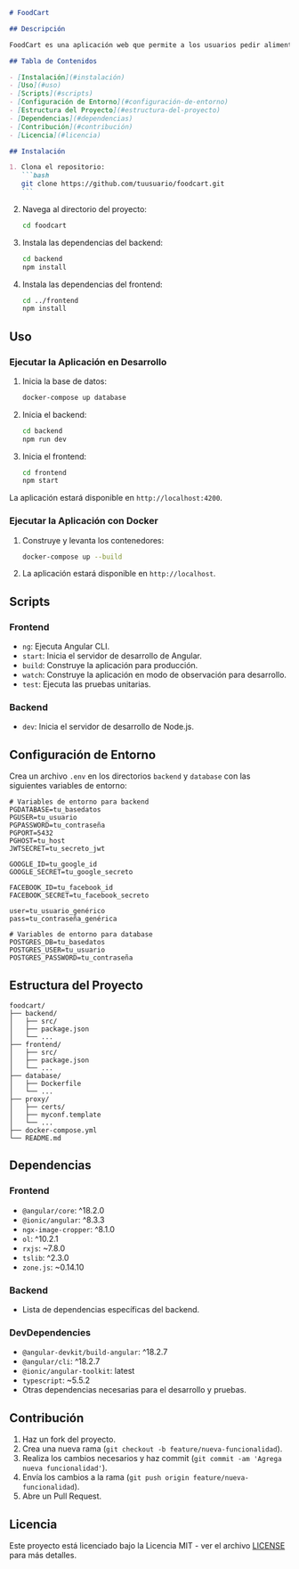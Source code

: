 ````markdown
# FoodCart

## Descripción

FoodCart es una aplicación web que permite a los usuarios pedir alimentos y bebidas en línea. La aplicación está construida utilizando Angular en el frontend y Node.js en el backend, con PostgreSQL como base de datos.

## Tabla de Contenidos

- [Instalación](#instalación)
- [Uso](#uso)
- [Scripts](#scripts)
- [Configuración de Entorno](#configuración-de-entorno)
- [Estructura del Proyecto](#estructura-del-proyecto)
- [Dependencias](#dependencias)
- [Contribución](#contribución)
- [Licencia](#licencia)

## Instalación

1. Clona el repositorio:
   ```bash
   git clone https://github.com/tuusuario/foodcart.git
   ```
````

2. Navega al directorio del proyecto:

   ```bash
   cd foodcart
   ```

3. Instala las dependencias del backend:

   ```bash
   cd backend
   npm install
   ```

4. Instala las dependencias del frontend:
   ```bash
   cd ../frontend
   npm install
   ```

## Uso

### Ejecutar la Aplicación en Desarrollo

1. Inicia la base de datos:

   ```bash
   docker-compose up database
   ```

2. Inicia el backend:

   ```bash
   cd backend
   npm run dev
   ```

3. Inicia el frontend:
   ```bash
   cd frontend
   npm start
   ```

La aplicación estará disponible en `http://localhost:4200`.

### Ejecutar la Aplicación con Docker

1. Construye y levanta los contenedores:

   ```bash
   docker-compose up --build
   ```

2. La aplicación estará disponible en `http://localhost`.

## Scripts

### Frontend

- `ng`: Ejecuta Angular CLI.
- `start`: Inicia el servidor de desarrollo de Angular.
- `build`: Construye la aplicación para producción.
- `watch`: Construye la aplicación en modo de observación para desarrollo.
- `test`: Ejecuta las pruebas unitarias.

### Backend

- `dev`: Inicia el servidor de desarrollo de Node.js.

## Configuración de Entorno

Crea un archivo `.env` en los directorios `backend` y `database` con las siguientes variables de entorno:

```plaintext
# Variables de entorno para backend
PGDATABASE=tu_basedatos
PGUSER=tu_usuario
PGPASSWORD=tu_contraseña
PGPORT=5432
PGHOST=tu_host
JWTSECRET=tu_secreto_jwt

GOOGLE_ID=tu_google_id
GOOGLE_SECRET=tu_google_secreto

FACEBOOK_ID=tu_facebook_id
FACEBOOK_SECRET=tu_facebook_secreto

user=tu_usuario_genérico
pass=tu_contraseña_genérica

# Variables de entorno para database
POSTGRES_DB=tu_basedatos
POSTGRES_USER=tu_usuario
POSTGRES_PASSWORD=tu_contraseña
```

## Estructura del Proyecto

```
foodcart/
├── backend/
│   ├── src/
│   ├── package.json
│   └── ...
├── frontend/
│   ├── src/
│   ├── package.json
│   └── ...
├── database/
│   ├── Dockerfile
│   └── ...
├── proxy/
│   ├── certs/
│   ├── myconf.template
│   └── ...
├── docker-compose.yml
└── README.md
```

## Dependencias

### Frontend

- `@angular/core`: ^18.2.0
- `@ionic/angular`: ^8.3.3
- `ngx-image-cropper`: ^8.1.0
- `ol`: ^10.2.1
- `rxjs`: ~7.8.0
- `tslib`: ^2.3.0
- `zone.js`: ~0.14.10

### Backend

- Lista de dependencias específicas del backend.

### DevDependencies

- `@angular-devkit/build-angular`: ^18.2.7
- `@angular/cli`: ^18.2.7
- `@ionic/angular-toolkit`: latest
- `typescript`: ~5.5.2
- Otras dependencias necesarias para el desarrollo y pruebas.

## Contribución

1. Haz un fork del proyecto.
2. Crea una nueva rama (`git checkout -b feature/nueva-funcionalidad`).
3. Realiza los cambios necesarios y haz commit (`git commit -am 'Agrega nueva funcionalidad'`).
4. Envía los cambios a la rama (`git push origin feature/nueva-funcionalidad`).
5. Abre un Pull Request.

## Licencia

Este proyecto está licenciado bajo la Licencia MIT - ver el archivo [LICENSE](LICENSE) para más detalles.

```

```

